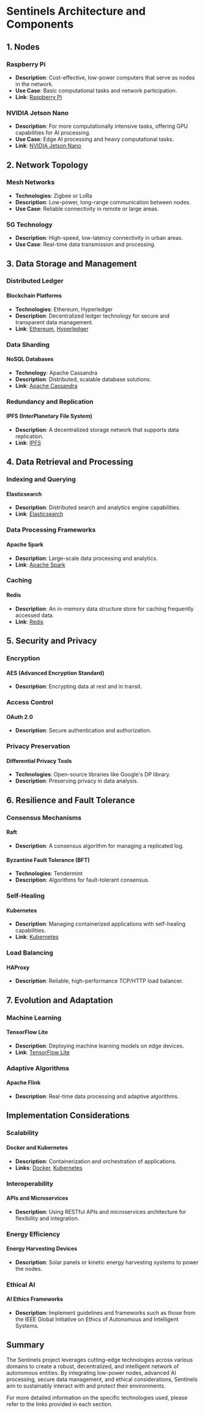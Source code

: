 # Sentinels Architecture and Components

## 1. Nodes

### Raspberry Pi
- **Description**: Cost-effective, low-power computers that serve as nodes in the network.
- **Use Case**: Basic computational tasks and network participation.
- **Link**: [Raspberry Pi](https://www.raspberrypi.org/)

### NVIDIA Jetson Nano
- **Description**: For more computationally intensive tasks, offering GPU capabilities for AI processing.
- **Use Case**: Edge AI processing and heavy computational tasks.
- **Link**: [NVIDIA Jetson Nano](https://developer.nvidia.com/embedded/jetson-nano-developer-kit)

## 2. Network Topology

### Mesh Networks
- **Technologies**: Zigbee or LoRa
- **Description**: Low-power, long-range communication between nodes.
- **Use Case**: Reliable connectivity in remote or large areas.

### 5G Technology
- **Description**: High-speed, low-latency connectivity in urban areas.
- **Use Case**: Real-time data transmission and processing.

## 3. Data Storage and Management

### Distributed Ledger

#### Blockchain Platforms
- **Technologies**: Ethereum, Hyperledger
- **Description**: Decentralized ledger technology for secure and transparent data management.
- **Link**: [Ethereum](https://ethereum.org/), [Hyperledger](https://www.hyperledger.org/)

### Data Sharding

#### NoSQL Databases
- **Technology**: Apache Cassandra
- **Description**: Distributed, scalable database solutions.
- **Link**: [Apache Cassandra](https://cassandra.apache.org/)

### Redundancy and Replication

#### IPFS (InterPlanetary File System)
- **Description**: A decentralized storage network that supports data replication.
- **Link**: [IPFS](https://ipfs.io/)

## 4. Data Retrieval and Processing

### Indexing and Querying

#### Elasticsearch
- **Description**: Distributed search and analytics engine capabilities.
- **Link**: [Elasticsearch](https://www.elastic.co/)

### Data Processing Frameworks

#### Apache Spark
- **Description**: Large-scale data processing and analytics.
- **Link**: [Apache Spark](https://spark.apache.org/)

### Caching

#### Redis
- **Description**: An in-memory data structure store for caching frequently accessed data.
- **Link**: [Redis](https://redis.io/)

## 5. Security and Privacy

### Encryption

#### AES (Advanced Encryption Standard)
- **Description**: Encrypting data at rest and in transit.

### Access Control

#### OAuth 2.0
- **Description**: Secure authentication and authorization.

### Privacy Preservation

#### Differential Privacy Tools
- **Technologies**: Open-source libraries like Google's DP library.
- **Description**: Preserving privacy in data analysis.

## 6. Resilience and Fault Tolerance

### Consensus Mechanisms

#### Raft
- **Description**: A consensus algorithm for managing a replicated log.

#### Byzantine Fault Tolerance (BFT)
- **Technologies**: Tendermint
- **Description**: Algorithms for fault-tolerant consensus.

### Self-Healing

#### Kubernetes
- **Description**: Managing containerized applications with self-healing capabilities.
- **Link**: [Kubernetes](https://kubernetes.io/)

### Load Balancing

#### HAProxy
- **Description**: Reliable, high-performance TCP/HTTP load balancer.

## 7. Evolution and Adaptation

### Machine Learning

#### TensorFlow Lite
- **Description**: Deploying machine learning models on edge devices.
- **Link**: [TensorFlow Lite](https://www.tensorflow.org/lite)

### Adaptive Algorithms

#### Apache Flink
- **Description**: Real-time data processing and adaptive algorithms.

## Implementation Considerations

### Scalability

#### Docker and Kubernetes
- **Description**: Containerization and orchestration of applications.
- **Links**: [Docker](https://www.docker.com/), [Kubernetes](https://kubernetes.io/)

### Interoperability

#### APIs and Microservices
- **Description**: Using RESTful APIs and microservices architecture for flexibility and integration.

### Energy Efficiency

#### Energy Harvesting Devices
- **Description**: Solar panels or kinetic energy harvesting systems to power the nodes.

### Ethical AI

#### AI Ethics Frameworks
- **Description**: Implement guidelines and frameworks such as those from the IEEE Global Initiative on Ethics of Autonomous and Intelligent Systems.

## Summary
The Sentinels project leverages cutting-edge technologies across various domains to create a robust, decentralized, and intelligent network of autonomous entities. By integrating low-power nodes, advanced AI processing, secure data management, and ethical considerations, Sentinels aim to sustainably interact with and protect their environments.

For more detailed information on the specific technologies used, please refer to the links provided in each section.
